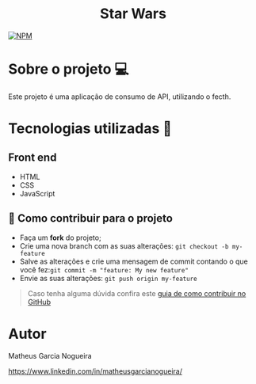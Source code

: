 
<h1 align="center">
  Star Wars
</h1>

[![NPM](https://img.shields.io/npm/l/react)](https://github.com/matheusgarcia06/api-star-wars/blob/master/LICENCE)

# Sobre o projeto 💻

Este projeto é uma aplicação de consumo de API, utilizando o fecth.



# Tecnologias utilizadas 🚀

## Front end

- HTML
- CSS
- JavaScript

## 🤔 Como contribuir para o projeto

- Faça um **fork** do projeto;
- Crie uma nova branch com as suas alterações: `git checkout -b my-feature`
- Salve as alterações e crie uma mensagem de commit contando o que você fez:`git commit -m "feature: My new feature"`
- Envie as suas alterações: `git push origin my-feature`

> Caso tenha alguma dúvida confira este [guia de como contribuir no GitHub](https://github.com/firstcontributions/first-contributions)

# Autor

Matheus Garcia Nogueira

https://www.linkedin.com/in/matheusgarcianogueira/
